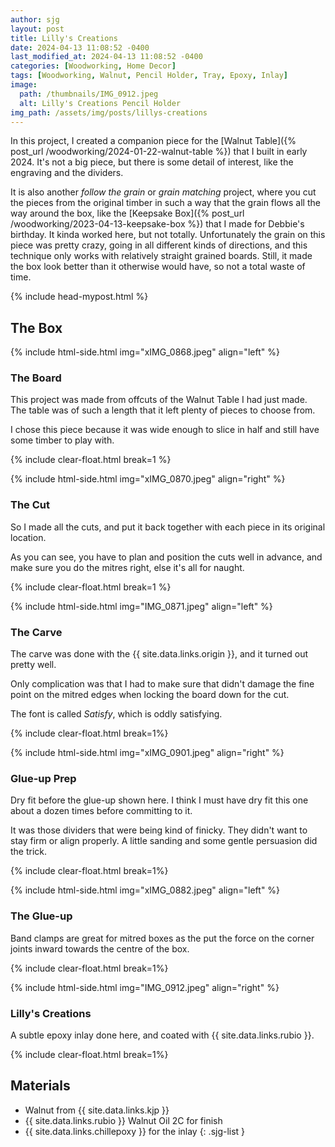 ```yaml
---
author: sjg
layout: post
title: Lilly's Creations
date: 2024-04-13 11:08:52 -0400
last_modified_at: 2024-04-13 11:08:52 -0400
categories: [Woodworking, Home Decor]
tags: [Woodworking, Walnut, Pencil Holder, Tray, Epoxy, Inlay]
image:
  path: /thumbnails/IMG_0912.jpeg
  alt: Lilly's Creations Pencil Holder
img_path: /assets/img/posts/lillys-creations
---
```


In this project, I created a companion piece for the [Walnut Table]({% post_url /woodworking/2024-01-22-walnut-table %}) that I built in early 2024.  It's not a big piece, but there is some detail of interest, like the engraving and the dividers.

It is also another _follow the grain_ or _grain matching_ project, where you cut the pieces from the original timber in such a way that the grain flows all the way around the box, like the [Keepsake Box]({% post_url /woodworking/2023-04-13-keepsake-box %}) that I made for Debbie's birthday.  It kinda worked here, but not totally.  Unfortunately the grain on this piece was pretty crazy, going in all different kinds of directions, and this technique only works with relatively straight grained boards.  Still, it made the box look better than it otherwise would have, so not a total waste of time.

{% include head-mypost.html %}

## The Box

{% include html-side.html img="xIMG_0868.jpeg" align="left" %}

### The Board

This project was made from offcuts of the Walnut Table I had just made.  The table was of such a length that it left plenty of pieces to choose from.  

I chose this piece because it was wide enough to slice in half and still have some timber to play with.  

{% include clear-float.html break=1 %}

{% include html-side.html img="xIMG_0870.jpeg" align="right" %}

### The Cut

So I made all the cuts, and put it back together with each piece in its original location.

As you can see, you have to plan and position the cuts well in advance, and make sure you do the mitres right, else it's all for naught.

{% include clear-float.html  break=1 %}

{% include html-side.html img="IMG_0871.jpeg" align="left" %}
### The Carve

The carve was done with the {{ site.data.links.origin }}, and it turned out pretty well.

Only complication was that I had to make sure that didn't damage the fine point on the mitred edges when locking the board down for the cut.

The font is called _Satisfy_, which is oddly satisfying.

{% include clear-float.html break=1%}

{% include html-side.html img="xIMG_0901.jpeg" align="right" %}
### Glue-up Prep

Dry fit before the glue-up shown here.  I think I must have dry fit this one about a dozen times before committing to it.

It was those dividers that were being kind of finicky.  They didn't want to stay firm or align properly.  A little sanding and some gentle persuasion did the trick. 

{% include clear-float.html break=1%}

{% include html-side.html img="xIMG_0882.jpeg" align="left" %}

### The Glue-up

Band clamps are great for mitred boxes as the put the force on the corner joints inward towards the centre of the box.

{% include clear-float.html break=1%}

{% include html-side.html img="IMG_0912.jpeg" align="right" %}

### Lilly's Creations

A subtle epoxy inlay done here, and coated with {{ site.data.links.rubio }}.

{% include clear-float.html break=1%}


## Materials

- Walnut from {{ site.data.links.kjp }}
- {{ site.data.links.rubio }} Walnut Oil 2C for finish
- {{ site.data.links.chillepoxy }} for the inlay
{: .sjg-list }
